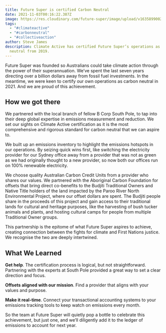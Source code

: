 ```yaml
---
title: Future Super is certified Carbon Neutral
date: 2021-11-03T00:16:22.387Z
image: https://res.cloudinary.com/future-super/image/upload/v1635899002/Climate%20Active%20Carbon%20Neutral/ClimateActive_CNCertified_Org_Horizontal_Black_pos.png
tags:
  - "#climateactive"
  - "#carbonneutral"
  - "#collectiveaction"
author: Steve James
description: Climate Active has certified Future Super’s operations as carbon
  neutral from 2019.
---
```

Future Super was founded so Australians could take climate action through the power of their superannuation. We’ve spent the last seven years directing over a billion dollars away from fossil fuel investments. In the meantime, we were keen to certify our own operations as carbon neutral in 2021. And we are proud of this achievement. 

## How we got there

We partnered with the local branch of fellow B Corp South Pole, to tap into their deep global expertise in emissions measurement and reduction. We set our sights on Climate Active certification as it is the most comprehensive and rigorous standard for carbon neutral that we can aspire to. 

We built up an emissions inventory to highlight the emissions hotspots in our operations. By seizing quick wins first, like switching the electricity provider for our Sydney office away from a provider that was not as green as we had originally thought to a new provider, so now both our offices run on 100% renewable electricity. 

We choose quality Australian Carbon Credit Units from a provider who shares our values. We partnered with the Aboriginal Carbon Foundation for offsets that bring direct co-benefits to the Budjiti Traditional Owners and Native Title holders of the land impacted by the Paroo River North Environmental Project, where our offset dollars are spent. The Budjiti people share in the proceeds of this project and gain access to their traditional lands for cultural and heritage purposes, like the harvesting of bush tucker animals and plants, and hosting cultural camps for people from multiple Traditional Owner groups. 

This partnership is the epitome of what Future Super aspires to achieve, creating connection between the fights for climate and First Nations justice. We recognise the two are deeply intertwined.

## What We Learned

**Get help**. The certification process is logical, but not straightforward. Partnering with the experts at South Pole provided a great way to set a clear direction and focus.

**Offsets aligned with our mission**. Find a provider that aligns with your values and purpose. 

**Make it real-time**. Connect your transactional accounting systems to your emissions tracking tools to keep watch on emissions every month. 

So the team at Future Super will quietly pop a bottle to celebrate this achievement, but just one, and we’ll diligently add it to the ledger of emissions to account for next year.